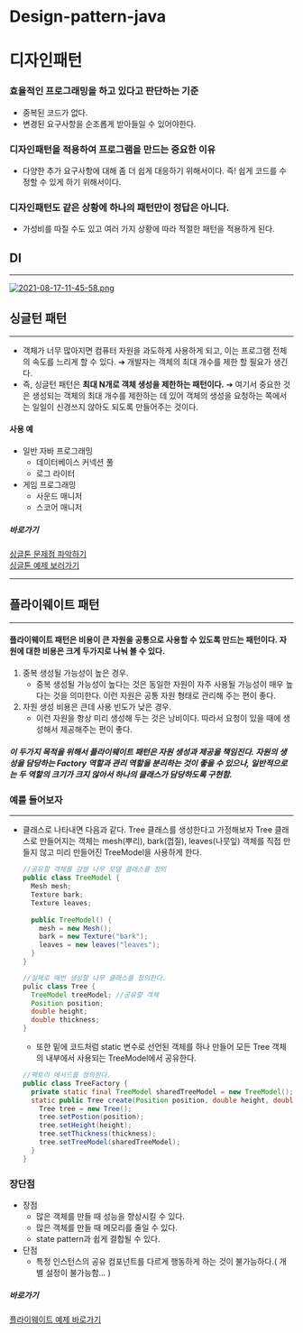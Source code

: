 # Design-pattern-java
# 디자인패턴

### 효율적인 프로그래밍을 하고 있다고 판단하는 기준

- 중복된 코드가 없다.
- 변경된 요구사항을 순조롭게 받아들일 수 있어야한다.

### 디자인패턴을 적용하여 프로그램을 만드는 중요한 이유

- 다양한 추가 요구사항에 대해 좀 더 쉽게 대응하기 위해서이다. 즉! 쉽게 코드를 수정할 수 있게 하기 위해서이다.

### 디자인패턴도 같은 상황에 하나의 패턴만이 정답은 아니다.

- 가성비를 따질 수도 있고 여러 가지 상황에 따라 적절한 패턴을 적용하게 된다.



## DI

-------------

[![2021-08-17-11-45-58.png](https://i.postimg.cc/fLZvz8f0/2021-08-17-11-45-58.png)](https://postimg.cc/wtfNFcP6)

## 싱글턴 패턴

------------------

- 객체가 너무 많아지면 컴퓨터 자원을 과도하게 사용하게 되고, 이는 프로그램 전체의 속도를 느리게 할 수 있다. ➔ 개발자는 객체의 최대 개수를 제한 할 필요가 생긴다.
- 즉, 싱글턴 패턴은 **최대 N개로 객체 생성을 제한하는 패턴이다.** ➔ 여기서 중요한 것은 생성되는 객체의 최대 개수를 제한하는 데 있어 객체의 생성을 요청하는 쪽에서는 일일이 신경쓰지 않아도 되도록 만들어주는 것이다.

#### 사용 예

- 일반 자바 프로그래밍
  - 데이터베이스 커넥션 풀
  - 로그 라이터
- 게임 프로그래밍 
  - 사운드 매니저
  - 스코어 매니저

##### 바로가기
[싱글톤 문제점 파악하기](https://github.com/JangHyeonJun2/Design-pattern-java/tree/master/src/main/java/case1)<br>
[싱글톤 예제 보러가기](https://github.com/JangHyeonJun2/Design-pattern-java/tree/master/src/main/java/case2)

-----------------------
## 플라이웨이트 패턴

--------------

#### 플라이웨이트 패턴은 비용이 큰 자원을 공통으로 사용할 수 있도록 만드는 패턴이다. 자원에 대한 비용은 크게 두가지로 나눠 볼 수 있다.

1. 중복 생성될 가능성이 높은 경우.
   - 중복 생성될 가능성이 높다는 것은 동일한 자원이 자주 사용될 가능성이 매우 높다는 것을 의미한다. 이런 자원은 공통 자원 형태로 관리해 주는 편이 좋다.
2. 자원 생성 비용은 큰데 사용 빈도가 낮은 경우.
   - 이런 자원을 항상 미리 생성해 두는 것은 낭비이다. 따라서 요청이 있을 때에 생성해서 제공해주는 편이 좋다. 

##### 이 두가지 목적을 위해서 플라이웨이트 패턴은 자원 생성과 제공을 책임진다. 자원의 생성을 담당하는 Factory 역할과 관리 역할을 분리하는 것이 좋을 수 있으나, 일반적으로는 두 역할의 크기가 크지 않아서 하나의 클래스가 담당하도록 구현함.

### 예를 들어보자

---------

- 클래스로 나타내면 다음과 같다. Tree 클래스를 생성한다고 가정해보자 Tree 클래스로 만들어지는 객체는 mesh(뿌리), bark(껍질), leaves(나뭇잎) 객체를 직접 만들지 않고 미리 만들어진 TreeModel을 사용하게 한다.

  ```java
  //공유할 객체를 감쌀 나무 모델 클래스를 정의
  public class TreeModel {
    Mesh mesh;
    Texture bark;
    Texture leaves;
    
    public TreeModel() {
      mesh = new Mesh();
      bark = new Texture("bark");
      leaves = new leaves("leaves");
    }
  }
  ```

  ```java
  //실제로 매번 생성할 나무 클래스를 정의한다.
  pulic class Tree {
    TreeModel treeModel; //공유할 객체
    Position position;
    double height;
    double thickness;
  }
  ```

  - 또한 밑에 코드처럼  static 변수로 선언된 객체를 하나 만들어 모든 Tree 객체의 내부에서 사용되는 TreeModel에서 공유한다.

  ```java
  //팩토리 메서드를 정의한다.
  public class TreeFactory {
    private static final TreeModel sharedTreeModel = new TreeModel();
    static public Tree create(Position position, double height, double thickness) {
      Tree tree = new Tree();
      tree.setPostion(position);
      tree.setHeight(height);
      tree.setThickness(thickness);
      tree.setTreeModel(sharedTreeModel);
    }
  }
  ```

  

### 장단점

- 장점
  - 많은 객체를 만들 때 성능을 향상시킬 수 있다.
  - 많은 객체를 만들 때 메모리를 줄일 수 있다.
  - state pattern과 쉽게 결합될 수 있다.
- 단점
  - 특정 인스턴스의 공유 컴포넌트를 다르게 행동하게 하는 것이 불가능하다.( 개별 설정이 불가능함... )

##### 바로가기
[플라이웨이트 예제 바로가기](https://github.com/JangHyeonJun2/Design-pattern-java/tree/master/src/main/java/case3/step3)
